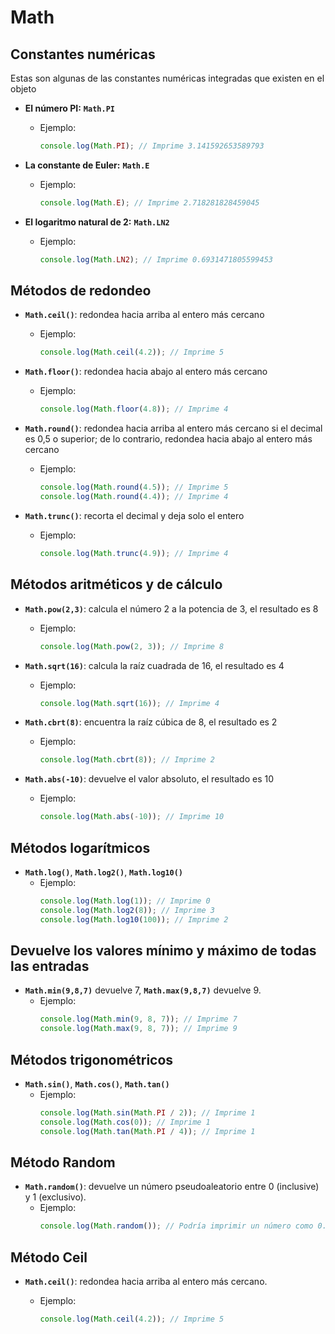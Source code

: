 # Math

## **Constantes numéricas**
Estas son algunas de las constantes numéricas integradas que existen en el objeto 

- **El número PI:** **`Math.PI`**
  - Ejemplo:
    ```javascript
    console.log(Math.PI); // Imprime 3.141592653589793
    ```

- **La constante de Euler:** **`Math.E`**
  - Ejemplo:
    ```javascript
    console.log(Math.E); // Imprime 2.718281828459045
    ```

- **El logaritmo natural de 2:** **`Math.LN2`**
  - Ejemplo:
    ```javascript
    console.log(Math.LN2); // Imprime 0.6931471805599453
    ```

## **Métodos de redondeo**

- **`Math.ceil()`**: redondea hacia arriba al entero más cercano 
  - Ejemplo:
    ```javascript
    console.log(Math.ceil(4.2)); // Imprime 5
    ```

- **`Math.floor()`**: redondea hacia abajo al entero más cercano 
  - Ejemplo:
    ```javascript
    console.log(Math.floor(4.8)); // Imprime 4
    ```

- **`Math.round()`**: redondea hacia arriba al entero más cercano si el decimal es 0,5 o superior; de lo contrario, redondea hacia abajo al entero más cercano 
  - Ejemplo:
    ```javascript
    console.log(Math.round(4.5)); // Imprime 5
    console.log(Math.round(4.4)); // Imprime 4
    ```

- **`Math.trunc()`**: recorta el decimal y deja solo el entero
  - Ejemplo:
    ```javascript
    console.log(Math.trunc(4.9)); // Imprime 4
    ```

## **Métodos aritméticos y de cálculo**

- **`Math.pow(2,3)`**: calcula el número 2 a la potencia de 3, el resultado es 8 
  - Ejemplo:
    ```javascript
    console.log(Math.pow(2, 3)); // Imprime 8
    ```

- **`Math.sqrt(16)`**: calcula la raíz cuadrada de 16, el resultado es 4 
  - Ejemplo:
    ```javascript
    console.log(Math.sqrt(16)); // Imprime 4
    ```

- **`Math.cbrt(8)`**: encuentra la raíz cúbica de 8, el resultado es 2 
  - Ejemplo:
    ```javascript
    console.log(Math.cbrt(8)); // Imprime 2
    ```

- **`Math.abs(-10)`**: devuelve el valor absoluto, el resultado es 10 
  - Ejemplo:
    ```javascript
    console.log(Math.abs(-10)); // Imprime 10
    ```

## **Métodos logarítmicos**

- **`Math.log()`**, **`Math.log2()`**, **`Math.log10()`**
  - Ejemplo:
    ```javascript
    console.log(Math.log(1)); // Imprime 0
    console.log(Math.log2(8)); // Imprime 3
    console.log(Math.log10(100)); // Imprime 2
    ```

## **Devuelve los valores mínimo y máximo de todas las entradas**

- **`Math.min(9,8,7)`** devuelve 7, **`Math.max(9,8,7)`** devuelve 9.
  - Ejemplo:
    ```javascript
    console.log(Math.min(9, 8, 7)); // Imprime 7
    console.log(Math.max(9, 8, 7)); // Imprime 9
    ```

## **Métodos trigonométricos**

- **`Math.sin()`**, **`Math.cos()`**, **`Math.tan()`**
  - Ejemplo:
    ```javascript
    console.log(Math.sin(Math.PI / 2)); // Imprime 1
    console.log(Math.cos(0)); // Imprime 1
    console.log(Math.tan(Math.PI / 4)); // Imprime 1
    ```

## **Método Random**

- **`Math.random()`**: devuelve un número pseudoaleatorio entre 0 (inclusive) y 1 (exclusivo).
  - Ejemplo:
    ```javascript
    console.log(Math.random()); // Podría imprimir un número como 0.123456789
    ```

## **Método Ceil**

- **`Math.ceil()`**: redondea hacia arriba al entero más cercano.
  - Ejemplo:
    ```javascript
    console.log(Math.ceil(4.2)); // Imprime 5
    ```


    <!-- [![Wallaby.js](https://img.shields.io/badge/wallaby.js-powered-blue.svg?style=for-the-badge&logo=github)](https://wallabyjs.com/oss/)
    [![Wallaby.js](https://img.shields.io/badge/wallaby.js-powered-blue.svg?style=flat&logo=github)](https://wallabyjs.com/oss/)
    ## Wallaby.js

    [![Wallaby.js](https://img.shields.io/badge/wallaby.js-powered-blue.svg?style=for-the-badge&logo=github)](https://wallabyjs.com/oss/)

    This repository contributors are welcome to use
    [Wallaby.js OSS License](https://wallabyjs.com/oss/) to get
    test results immediately as you type, and see the results in
    your editor right next to your code. -->